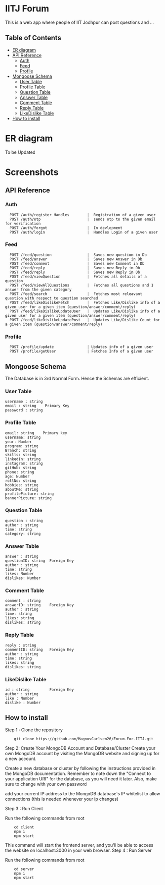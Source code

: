 # IITJ Forum

This is a web app where people of IIT Jodhpur can post questions and ...

## Table of Contents

- [ER diagram](#er-diagram)
- [API Reference](#api-reference)
  - [Auth](#auth)
  - [Feed](#feed)
  - [Profile](#profile)
- [Mongoose Schema](#mongoose-schema)
  - [User Table](#user-table)
  - [Profile Table](#profile-table)
  - [Question Table](#question-table)
  - [Answer Table](#answer-table)
  - [Comment Table](#comment-table)
  - [Reply Table](#reply-table)
  - [LikeDislike Table](#likedislike-table)
- [How to install](#how-to-install)

# ER diagram

To be Updated

# Screenshots

## API Reference

### Auth
```http
  POST /auth/register Handles        |  Registration of a given user
  POST /auth/otp                     |  sends otp to the given email for verification
  POST /auth/forgot                  |  In devlopment
  POST /auth/login                   |  Handles Login of a given user
```
### Feed
```http
  POST /feed/question                |  Saves new question in Db
  POST /feed/answer                  |  Saves new Answer in Db
  POST /feed/comment                 |  Saves new Comment in Db
  POST /feed/reply                   |  Saves new Reply in Db
  POST /feed/reply                   |  Saves new Reply in Db
  POST /feed/viewQuestion            |  Fetches all details of a question
  POST /feed/viewAllQuestions        |  Fetches all questions and 1 answer from the given category
  POST /feed/search                  |  Fetches most releavant question with respect to question searched
  POST /feed/likeDislikeFetch        |  Fetches Like/Dislike info of a given user for a given item (question/answer/comment/reply)
  POST /feed/likeDislikeUpdateUser   |  Updates Like/Dislike info of a given user for a given item (question/answer/comment/reply)
  POST /feed/likeDislikeUpdatePost   |  Updates Like/Dislike Count for a given item (question/answer/comment/reply)
```
### Profile
```http
  POST /profile/update               | Updates info of a given user
  POST /profile/getUser              | Fetches Info of a given user
```

## Mongoose Schema

The Database is in 3rd Normal Form. Hence the Schemas are efficient.

### User Table 
    username : string
    email : string    Primary Key
    password : string
### Profile Table
    email: string    Primary key
    username: string 
    year: Number
    program: string 
    Branch: string
    skills: string   
    linkedIn: string
    instagram: string    
    gitHub: string
    phone: string
    age: Number 
    rollNo: string
    hobbies: string
    aboutMe: string
    profilePicture: string
    bannerPicture: string
### Question Table
    question : string 
    author : string
    time: string
    category: string
### Answer Table
    answer : string
    questionID: string  Foreign Key
    author : string
    time: string
    likes: Number
    dislikes: Number
### Comment Table
    comment : string
    answerID: string    Foreign Key
    author : string
    time: string
    likes: string
    dislikes: string 
### Reply Table
    reply : string
    commentID: string   Foreign Key
    author : string
    time: string
    likes: string
    dislikes: string
### LikeDislike Table
    id : string         Foreign Key
    author : string                 
    like : Number
    dislike : Number
## How to install

Step 1 : Clone the repository

```http
    git clone https://github.com/MagnusCarlsen26/Forum-For-IITJ.git
```
Step 2: Create Your MongoDB Account and Database/Cluster
Create your own MongoDB account by visiting the MongoDB website and signing up for a new account.

Create a new database or cluster by following the instructions provided in the MongoDB documentation. Remember to note down the "Connect to your application URI" for the database, as you will need it later. Also, make sure to change <password> with your own password

add your current IP address to the MongoDB database's IP whitelist to allow connections (this is needed whenever your ip changes)

Step 3 : Run Client

Run the following commands from root
```http
    cd client
    npm i
    npm start
```
This command will start the frontend server, and you'll be able to access the website on localhost:3000 in your web browser.
Step 4 : Run Server

Run the following commands from root
```http
    cd server
    npm i
    npm start
```

